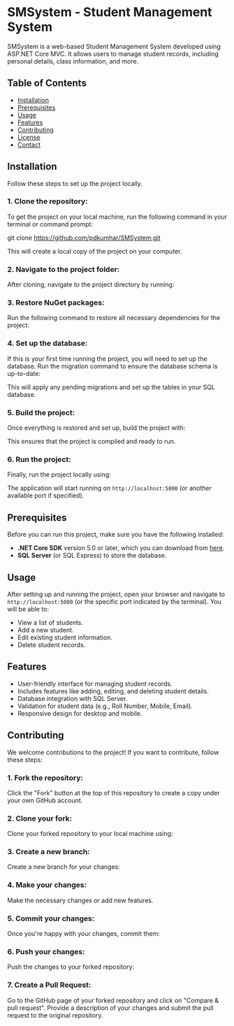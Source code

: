 # SMSystem - Student Management System

SMSystem is a web-based Student Management System developed using ASP.NET Core MVC. It allows users to manage student records, including personal details, class information, and more.

## Table of Contents

- [Installation](#installation)
- [Prerequisites](#prerequisites)
- [Usage](#usage)
- [Features](#features)
- [Contributing](#contributing)
- [License](#license)
- [Contact](#contact)

## Installation

Follow these steps to set up the project locally.

### **1. Clone the repository:**

To get the project on your local machine, run the following command in your terminal or command prompt:

git clone https://github.com/pdkumhar/SMSystem.git

This will create a local copy of the project on your computer.

### **2. Navigate to the project folder:**

After cloning, navigate to the project directory by running:


### **3. Restore NuGet packages:**

Run the following command to restore all necessary dependencies for the project:


### **4. Set up the database:**

If this is your first time running the project, you will need to set up the database. Run the migration command to ensure the database schema is up-to-date:


This will apply any pending migrations and set up the tables in your SQL database.

### **5. Build the project:**

Once everything is restored and set up, build the project with:


This ensures that the project is compiled and ready to run.

### **6. Run the project:**

Finally, run the project locally using:


The application will start running on `http://localhost:5000` (or another available port if specified).

## Prerequisites

Before you can run this project, make sure you have the following installed:

- **.NET Core SDK** version 5.0 or later, which you can download from [here](https://dotnet.microsoft.com/download/dotnet).
- **SQL Server** (or SQL Express) to store the database.

## Usage

After setting up and running the project, open your browser and navigate to `http://localhost:5000` (or the specific port indicated by the terminal). You will be able to:

- View a list of students.
- Add a new student.
- Edit existing student information.
- Delete student records.

## Features

- User-friendly interface for managing student records.
- Includes features like adding, editing, and deleting student details.
- Database integration with SQL Server.
- Validation for student data (e.g., Roll Number, Mobile, Email).
- Responsive design for desktop and mobile.

## Contributing

We welcome contributions to the project! If you want to contribute, follow these steps:

### **1. Fork the repository:**

Click the "Fork" button at the top of this repository to create a copy under your own GitHub account.

### **2. Clone your fork:**

Clone your forked repository to your local machine using:


### **3. Create a new branch:**

Create a new branch for your changes:


### **4. Make your changes:**

Make the necessary changes or add new features.

### **5. Commit your changes:**

Once you're happy with your changes, commit them:


### **6. Push your changes:**

Push the changes to your forked repository:


### **7. Create a Pull Request:**

Go to the GitHub page of your forked repository and click on "Compare & pull request". Provide a description of your changes and submit the pull request to the original repository.
